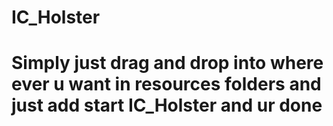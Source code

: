 # IC_Holster

# Simply just drag and drop into where ever u want in resources folders and just add start IC_Holster and ur done
 
